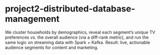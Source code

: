 # project2-distributed-database-management
We cluster households by demographics, reveal each segment’s unique TV preferences vs. the overall audience (via a diff-rank metric), and run the same logic on streaming data with Spark + Kafka. Result: live, actionable audience segments for content and marketing.
